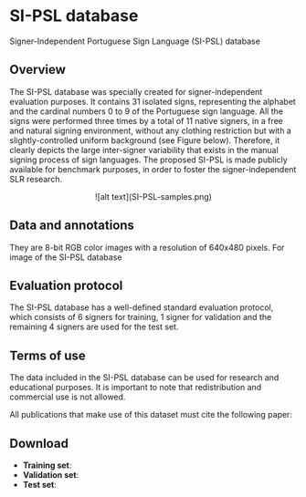 # SI-PSL database
Signer-Independent Portuguese Sign Language (SI-PSL) database

## Overview
The SI-PSL database was specially created for signer-independent evaluation purposes. It contains 31 isolated signs, representing the alphabet and the cardinal numbers 0 to 9 of the Portuguese sign language. All the signs were performed three times by a total of 11 native signers, in a free and natural signing environment, without any clothing restriction but with a slightly-controlled uniform background (see Figure below). Therefore, it clearly depicts the large inter-signer variability that exists in the manual signing process of sign languages. The proposed SI-PSL is made publicly available for benchmark purposes, in order to foster the signer-independent SLR research.

<center>![alt text](SI-PSL-samples.png)</center>

## Data and annotations
They are 8-bit RGB color images with a resolution of 640x480 pixels. For image of the SI-PSL database 

## Evaluation protocol
The SI-PSL database has a well-defined standard evaluation protocol, which consists of 6 signers for training, 1 signer for validation and the remaining 4 signers are used for the test set.


## Terms of use
The data included in the SI-PSL database can be used for research and educational purposes. It is important to note that redistribution and commercial use is not allowed. 

All publications that make use of this dataset must cite the following paper:

## Download
- **Training set**:
- **Validation set**:
- **Test set**:





